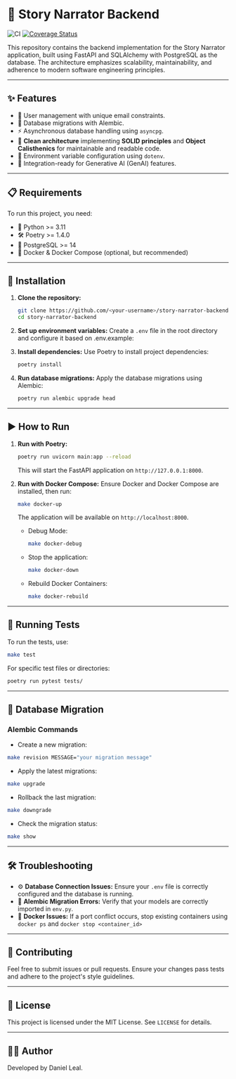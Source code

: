 # 📖 Story Narrator Backend

![CI](https://github.com/daniel-leal/story-narrator-backend/actions/workflows/ci.yml/badge.svg)
[![Coverage Status](https://coveralls.io/repos/github/daniel-leal/story-narrator-backend/badge.svg?branch=main)](https://coveralls.io/github/daniel-leal/story-narrator-backend?branch=main)

This repository contains the backend implementation for the Story Narrator application, built using FastAPI and SQLAlchemy with PostgreSQL as the database. The architecture emphasizes scalability, maintainability, and adherence to modern software engineering principles.

---

## ✨ Features
- 👤 User management with unique email constraints.
- 📜 Database migrations with Alembic.
- ⚡ Asynchronous database handling using `asyncpg`.
- 🧹 **Clean architecture** implementing **SOLID principles** and **Object Calisthenics** for maintainable and readable code.
- 🌱 Environment variable configuration using `dotenv`.
- 🤖 Integration-ready for Generative AI (GenAI) features.

---

## 📋 Requirements
To run this project, you need:
- 🐍 Python >= 3.11
- 🛠️ Poetry >= 1.4.0
- 🐘 PostgreSQL >= 14
- 🐳 Docker & Docker Compose (optional, but recommended)

---

## 🚀 Installation

1. **Clone the repository:**
   ```bash
   git clone https://github.com/<your-username>/story-narrator-backend.git
   cd story-narrator-backend
   ```

2. **Set up environment variables:**
   Create a `.env` file in the root directory and configure it based on .env.example:


3. **Install dependencies:**
   Use Poetry to install project dependencies:
   ```bash
   poetry install
   ```

4. **Run database migrations:**
   Apply the database migrations using Alembic:
   ```bash
   poetry run alembic upgrade head
   ```

---

## ▶️ How to Run

1. **Run with Poetry:**
   ```bash
   poetry run uvicorn main:app --reload
   ```
   This will start the FastAPI application on `http://127.0.0.1:8000`.

2. **Run with Docker Compose:**
   Ensure Docker and Docker Compose are installed, then run:
   ```bash
   make docker-up
   ```
   The application will be available on `http://localhost:8000`.

   - Debug Mode:
      ```bash
      make docker-debug
      ```

   - Stop the application:
      ```bash
      make docker-down
      ```

   - Rebuild Docker Containers:
      ```bash
      make docker-rebuild
      ```

---

## 🧪 Running Tests
To run the tests, use:
```bash
make test
```
For specific test files or directories:
```bash
poetry run pytest tests/
```

---

## 🐘 Database Migration
### Alembic Commands
- Create a new migration:
```bash
make revision MESSAGE="your migration message"
```

- Apply the latest migrations:
```bash
make upgrade
```

- Rollback the last migration:
```bash
make downgrade
```

- Check the migration status:
```bash
make show
```

---

## 🛠️ Troubleshooting
- ⚙️ **Database Connection Issues:**
  Ensure your `.env` file is correctly configured and the database is running.
- 📂  **Alembic Migration Errors:**
  Verify that your models are correctly imported in `env.py`.
- 🐳 **Docker Issues:**
  If a port conflict occurs, stop existing containers using `docker ps` and `docker stop <container_id>`

---

## 🤝 Contributing
Feel free to submit issues or pull requests. Ensure your changes pass tests and adhere to the project's style guidelines.

---

## 📜 License
This project is licensed under the MIT License. See `LICENSE` for details.

---

## 👨‍💻 Author
Developed by Daniel Leal.
